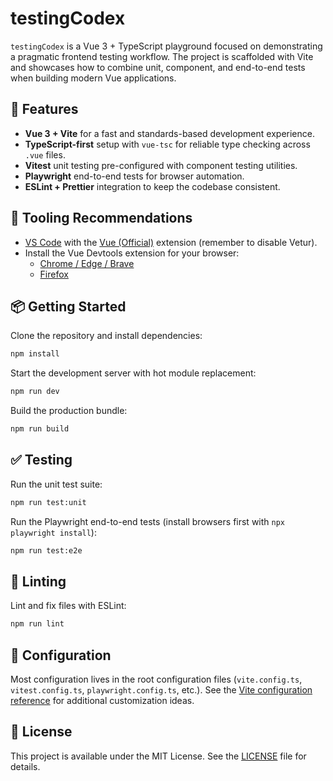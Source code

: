 # testingCodex

`testingCodex` is a Vue 3 + TypeScript playground focused on demonstrating a pragmatic frontend testing workflow. The project is scaffolded with Vite and showcases how to combine unit, component, and end-to-end tests when building modern Vue applications.

## 🚀 Features

- **Vue 3 + Vite** for a fast and standards-based development experience.
- **TypeScript-first** setup with `vue-tsc` for reliable type checking across `.vue` files.
- **Vitest** unit testing pre-configured with component testing utilities.
- **Playwright** end-to-end tests for browser automation.
- **ESLint + Prettier** integration to keep the codebase consistent.

## 🧰 Tooling Recommendations

- [VS Code](https://code.visualstudio.com/) with the [Vue (Official)](https://marketplace.visualstudio.com/items?itemName=Vue.volar) extension (remember to disable Vetur).
- Install the Vue Devtools extension for your browser:
  - [Chrome / Edge / Brave](https://chromewebstore.google.com/detail/vuejs-devtools/nhdogjmejiglipccpnnnanhbledajbpd)
  - [Firefox](https://addons.mozilla.org/en-US/firefox/addon/vue-js-devtools/)

## 📦 Getting Started

Clone the repository and install dependencies:

```sh
npm install
```

Start the development server with hot module replacement:

```sh
npm run dev
```

Build the production bundle:

```sh
npm run build
```

## ✅ Testing

Run the unit test suite:

```sh
npm run test:unit
```

Run the Playwright end-to-end tests (install browsers first with `npx playwright install`):

```sh
npm run test:e2e
```

## 🧹 Linting

Lint and fix files with ESLint:

```sh
npm run lint
```

## 🔧 Configuration

Most configuration lives in the root configuration files (`vite.config.ts`, `vitest.config.ts`, `playwright.config.ts`, etc.). See the [Vite configuration reference](https://vite.dev/config/) for additional customization ideas.

## 📄 License

This project is available under the MIT License. See the [LICENSE](LICENSE) file for details.
